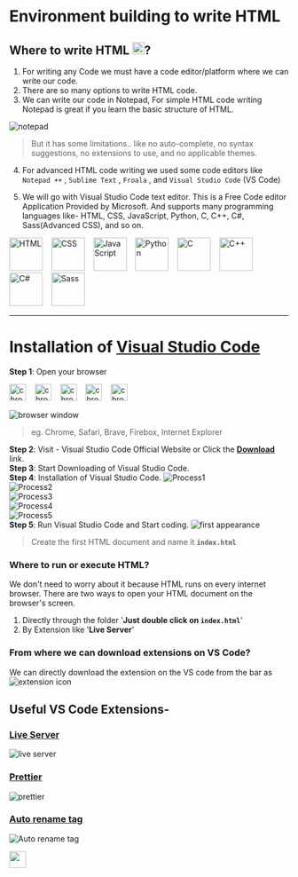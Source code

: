 # Environment building to write HTML
## Where to write HTML <img src="https://github.com/Ninja-Vikash/asset-cloud/blob/main//icon%20%26%20png/htmlLogo.png" height="22px"/>?
1. For writing any Code we must have a code editor/platform where we can write our code.
2. There are so many options to write HTML code.
3. We can write our code in Notepad, For simple HTML code writing Notepad is great if you learn the basic structure of HTML.

![notepad](https://github.com/Ninja-Vikash/asset-cloud/blob/main/assets%20-%20HTML/notepad-view.png) <br>
> But it has some limitations.. like no auto-complete, no syntax suggestions, no extensions to use, and no applicable themes.<br>

4. For advanced HTML code writing we used some code editors like `Notepad ++` , `Sublime Text` , `Froala` , and `Visual Studio Code` (VS Code)

5. We will go with Visual Studio Code text editor. This is a Free Code editor Application Provided by Microsoft. And supports many programming languages like-  HTML, CSS, JavaScript, Python, C, C++, C#, Sass(Advanced CSS), and so on.
<p>
 <img alt="HTML" src="https://github.com/Ninja-Vikash/asset-cloud/blob/main/icon%20%26%20png/htmlLogo.png" height="60px"/> &nbsp;&nbsp;
 <img alt="CSS" src="https://github.com/Ninja-Vikash/asset-cloud/blob/main/icon%20%26%20png/cssLogo.png" height="60px"/> &nbsp;&nbsp;
 <img alt="JavaScript" src="https://github.com/Ninja-Vikash/asset-cloud/blob/main/icon%20%26%20png/jsLogo.png" height="60px"/> &nbsp;&nbsp;
 <img alt="Python" src="https://github.com/Ninja-Vikash/asset-cloud/blob/main/icon%20%26%20png/pythonLogo.png" height="60px"/> &nbsp;&nbsp;
 <img alt="C" src="https://github.com/Ninja-Vikash/asset-cloud/blob/main/icon%20%26%20png/cLogo.png" height="60px"/> &nbsp;&nbsp;
 <img alt="C++" src="https://github.com/Ninja-Vikash/asset-cloud/blob/main/icon%20%26%20png/cppLogo.png" height="60px"/> &nbsp;&nbsp;
 <img alt="C#" src="https://github.com/Ninja-Vikash/asset-cloud/blob/main/icon%20%26%20png/c%23Logo.png" height="60px"/> &nbsp;&nbsp;
 <img alt="Sass" src="https://github.com/Ninja-Vikash/asset-cloud/blob/main/icon%20%26%20png/sassLogo.png" height="60px"/>
</p>

<hr>

# Installation of <a href="https://code.visualstudio.com/" >Visual Studio Code</a><br>
**Step 1**: Open your browser

<img alt="chrome" src="https://github.com/Ninja-Vikash/asset-cloud/blob/main/icon%20%26%20png/chrome.png" width="30px"/> &nbsp;&nbsp;
<img alt="chrome" src="https://github.com/Ninja-Vikash/asset-cloud/blob/main/icon%20%26%20png/safari.png" width="30px"/> &nbsp;&nbsp;
<img alt="chrome" src="https://github.com/Ninja-Vikash/asset-cloud/blob/main/icon%20%26%20png/brave.png" width="30px"/> &nbsp;&nbsp;
<img alt="chrome" src="https://github.com/Ninja-Vikash/asset-cloud/blob/main/icon%20%26%20png/firefox.png" width="30px"/> &nbsp;&nbsp;
<img alt="chrome" src="https://github.com/Ninja-Vikash/asset-cloud/blob/main/icon%20%26%20png/edge.png" width="30px"/>

![browser window](https://github.com/Ninja-Vikash/asset-cloud/blob/main/assets%20-%20HTML/browser%20window.png) <br>
> eg. Chrome, Safari, Brave, Firebox, Internet Explorer

**Step 2**: Visit - Visual Studio Code Official Website or Click the <a href="https://code.visualstudio.com/" >**Download**</a> link.<br>
**Step 3**: Start Downloading of Visual Studio Code.<br>
**Step 4**: Installation of Visual Studio Code.
![Process1](https://github.com/Ninja-Vikash/asset-cloud/blob/main/assets%20-%20HTML/Installing-option.png) <br>
![Process2](https://github.com/Ninja-Vikash/asset-cloud/blob/main/assets%20-%20HTML/Installing-option1.png) <br>
![Process3](https://github.com/Ninja-Vikash/asset-cloud/blob/main/assets%20-%20HTML/Installing-option2.png) <br>
![Process4](https://github.com/Ninja-Vikash/asset-cloud/blob/main/assets%20-%20HTML/Installing-option3.png) <br>
![Process5](https://github.com/Ninja-Vikash/asset-cloud/blob/main/assets%20-%20HTML/Installing-option4.png) <br>
**Step 5**: Run Visual Studio Code and Start coding.
![first appearance](https://github.com/Ninja-Vikash/asset-cloud/blob/main/assets%20-%20HTML/first%20apperance.png)
> Create the first HTML document and name it **`index.html`**

### Where to run or execute HTML?
We don't need to worry about it because HTML runs on every internet browser.
There are two ways to open your HTML document on the browser's screen. <br>
 1. Directly through the folder  '**Just double click on `index.html`**'
 2. By Extension like '**Live Server**'

### From where we can download extensions on VS Code?
We can directly download the extension on the VS code from the bar as
![extension icon](https://github.com/Ninja-Vikash/asset-cloud/blob/main/assets%20-%20HTML/Extension%20Icon.png)

## Useful VS Code Extensions-

### <a href="https://marketplace.visualstudio.com/items?itemName=ritwickdey.LiveServer">Live Server</a> 
![live server](https://github.com/Ninja-Vikash/asset-cloud/blob/main/assets%20-%20HTML/live%20server.png)
### <a href="https://prettier.io/docs/en/editors.html">Prettier</a>
![prettier](https://github.com/Ninja-Vikash/asset-cloud/blob/main/assets%20-%20HTML/prettier.png)
### <a href="https://marketplace.visualstudio.com/items?itemName=formulahendry.auto-rename-tag">Auto rename tag</a>
![Auto rename tag](https://github.com/Ninja-Vikash/asset-cloud/blob/main/assets%20-%20HTML/auto%20rename%20tag.png)


<p>
  <a href="https://github.com/Ninja-Vikash/HTML/tree/main/CHAPTER%201%20-%20HTML%20Introduction">
   <img src="https://github.com/Ninja-Vikash/asset-cloud/blob/main/assets%20-%20HTML/next-removebg-preview.png" height="30px"/>
  </a>
</p>

